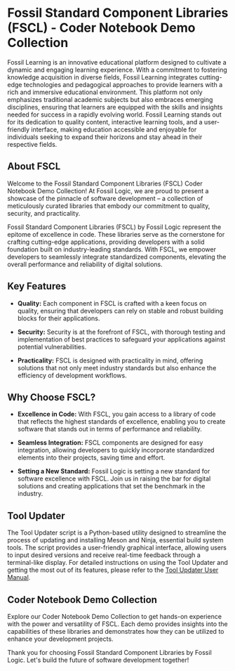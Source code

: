 # Fossil Standard Component Libraries (FSCL) - Coder Notebook Demo Collection

Fossil Learning is an innovative educational platform designed to cultivate a dynamic and engaging learning experience. With a commitment to fostering knowledge acquisition in diverse fields, Fossil Learning integrates cutting-edge technologies and pedagogical approaches to provide learners with a rich and immersive educational environment. This platform not only emphasizes traditional academic subjects but also embraces emerging disciplines, ensuring that learners are equipped with the skills and insights needed for success in a rapidly evolving world. Fossil Learning stands out for its dedication to quality content, interactive learning tools, and a user-friendly interface, making education accessible and enjoyable for individuals seeking to expand their horizons and stay ahead in their respective fields.

## About FSCL

Welcome to the Fossil Standard Component Libraries (FSCL) Coder Notebook Demo Collection! At Fossil Logic, we are proud to present a showcase of the pinnacle of software development – a collection of meticulously curated libraries that embody our commitment to quality, security, and practicality.

Fossil Standard Component Libraries (FSCL) by Fossil Logic represent the epitome of excellence in code. These libraries serve as the cornerstone for crafting cutting-edge applications, providing developers with a solid foundation built on industry-leading standards. With FSCL, we empower developers to seamlessly integrate standardized components, elevating the overall performance and reliability of digital solutions.

## Key Features

- **Quality:** Each component in FSCL is crafted with a keen focus on quality, ensuring that developers can rely on stable and robust building blocks for their applications.

- **Security:** Security is at the forefront of FSCL, with thorough testing and implementation of best practices to safeguard your applications against potential vulnerabilities.

- **Practicality:** FSCL is designed with practicality in mind, offering solutions that not only meet industry standards but also enhance the efficiency of development workflows.

## Why Choose FSCL?

- **Excellence in Code:** With FSCL, you gain access to a library of code that reflects the highest standards of excellence, enabling you to create software that stands out in terms of performance and reliability.

- **Seamless Integration:** FSCL components are designed for easy integration, allowing developers to quickly incorporate standardized elements into their projects, saving time and effort.

- **Setting a New Standard:** Fossil Logic is setting a new standard for software excellence with FSCL. Join us in raising the bar for digital solutions and creating applications that set the benchmark in the industry.

## Tool Updater

The Tool Updater script is a Python-based utility designed to streamline the process of updating and installing Meson and Ninja, essential build system tools. The script provides a user-friendly graphical interface, allowing users to input desired versions and receive real-time feedback through a terminal-like display. For detailed instructions on using the Tool Updater and getting the most out of its features, please refer to the [Tool Updater User Manual](MANUAL.md).

## Coder Notebook Demo Collection

Explore our Coder Notebook Demo Collection to get hands-on experience with the power and versatility of FSCL. Each demo provides insights into the capabilities of these libraries and demonstrates how they can be utilized to enhance your development projects.

Thank you for choosing Fossil Standard Component Libraries by Fossil Logic. Let's build the future of software development together!
